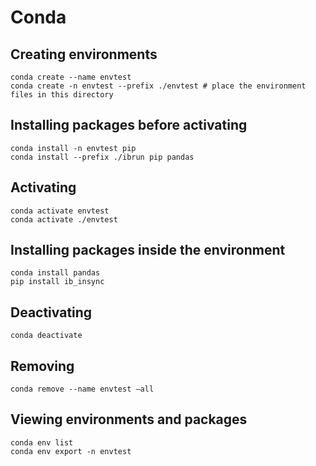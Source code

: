 # Conda

## Creating environments
    conda create --name envtest
    conda create -n envtest --prefix ./envtest # place the environment files in this directory 

## Installing packages before activating
    conda install -n envtest pip
    conda install --prefix ./ibrun pip pandas

## Activating
    conda activate envtest
    conda activate ./envtest

## Installing packages inside the environment
    conda install pandas
    pip install ib_insync

## Deactivating
    conda deactivate

## Removing
    conda remove --name envtest —all

## Viewing environments and packages
    conda env list
    conda env export -n envtest
